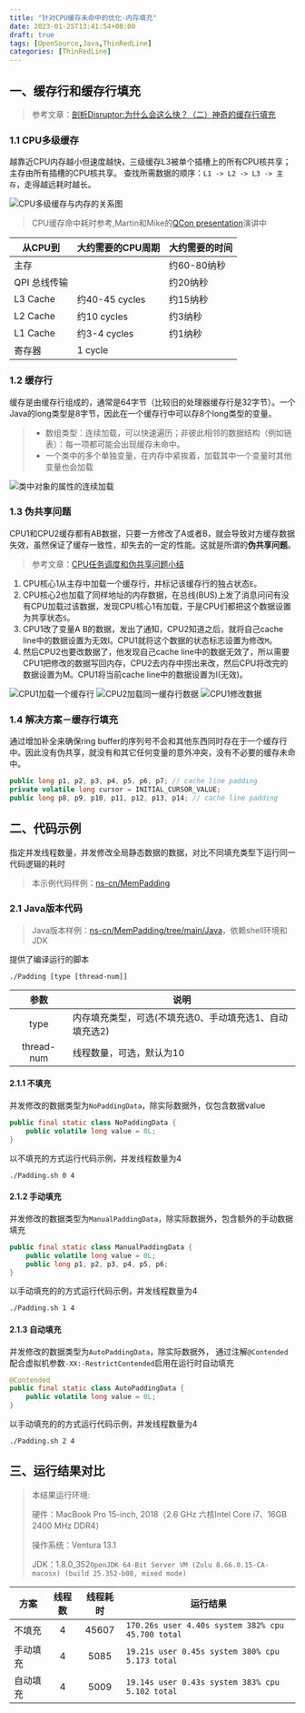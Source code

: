 ```yaml
---
title: "针对CPU缓存未命中的优化-内存填充"
date: 2023-01-25T13:41:54+08:00
draft: true
tags: [OpenSource,Java,ThinRedLine]
categories: [ThinRedLine]
---
```


## 一、缓存行和缓存行填充

> 参考文章：[剖析Disruptor:为什么会这么快？（二）神奇的缓存行填充](http://ifeve.com/disruptor-cacheline-padding/)

### 1.1 CPU多级缓存

越靠近CPU内存越小但速度越快，三级缓存L3被单个插槽上的所有CPU核共享；主存由所有插槽的CPU核共享。
查找所需数据的顺序：`L1 -> L2 -> L3 -> 主存`，走得越远耗时越长。

![CPU多级缓存与内存的关系图](http://ifeve.com/wp-content/uploads/2013/01/CPUCache.png)

> CPU缓存命中耗时参考,Martin和Mike的[QCon presentation](http://www.infoq.com/presentations/LMAX)演讲中

|从CPU到|大约需要的CPU周期|大约需要的时间|
|---|---|---|
|主存||约60-80纳秒|
|QPI 总线传输||约20纳秒|
|L3 Cache|约40-45 cycles|约15纳秒|
|L2 Cache|约10 cycles|约3纳秒|
|L1 Cache|约3-4 cycles|约1纳秒|
|寄存器|1 cycle||

### 1.2 缓存行

缓存是由缓存行组成的，通常是64字节（比较旧的处理器缓存行是32字节）。一个Java的long类型是8字节，因此在一个缓存行中可以存8个long类型的变量。

> - 数组类型：连续加载，可以快速遍历；非彼此相邻的数据结构（例如链表）：每一项都可能会出现缓存未命中。
> - 一个类中的多个单独变量，在内存中紧挨着，加载其中一个变量时其他变量也会加载

![类中对象的属性的连续加载](http://ifeve.com/wp-content/uploads/2013/01/FalseSharing.png)

### 1.3 伪共享问题

CPU1和CPU2缓存都有AB数据，只要一方修改了A或者B，就会导致对方缓存数据失效，虽然保证了缓存一致性，却失去的一定的性能。这就是所谓的**伪共享问题**。

> 参考文章：[CPU任务调度和伪共享问题小结](https://blog.csdn.net/shark_chili3007/article/details/108340940)

1. CPU核心1从主存中加载一个缓存行，并标记该缓存行的独占状态`E`。
2. CPU核心2也加载了同样地址的内存数据，在总线(BUS)上发了消息问问有没有CPU加载过该数据，发现CPU核心1有加载，于是CPU们都把这个数据设置为共享状态`S`。
3. CPU1改了变量A B的数据，发出了通知，CPU2知道之后，就将自己cache line中的数据设置为无效I。CPU1就将这个数据的状态标志设置为修改`M`。
4. 然后CPU2也要改数据了，他发现自己cache line中的数据无效了，所以需要CPU1把修改的数据写回内存，CPU2去内存中捞出来改，然后CPU将改完的数据设置为M。CPU1将当前cache line中的数据设置为I(无效)。

![CPU1加载一个缓存行](https://img-blog.csdnimg.cn/e8d576cce9f14847a1a84d1374b63f3a.png)
![CPU2加载同一缓存行数据](https://img-blog.csdnimg.cn/747676442d704f52b2c8e1e2fbcdfbd0.png)
![CPU1修改数据](https://img-blog.csdnimg.cn/840340297887427fbd03e43ed75c7f11.png)

### 1.4 解决方案－缓存行填充

通过增加补全来确保ring buffer的序列号不会和其他东西同时存在于一个缓存行中。因此没有伪共享，就没有和其它任何变量的意外冲突，没有不必要的缓存未命中。

```java
public long p1, p2, p3, p4, p5, p6, p7; // cache line padding
private volatile long cursor = INITIAL_CURSOR_VALUE;
public long p8, p9, p10, p11, p12, p13, p14; // cache line padding
```

## 二、代码示例

指定并发线程数量，并发修改全局静态数据的数据，对比不同填充类型下运行同一代码逻辑的耗时

> 本示例代码样例：[ns-cn/MemPadding](https://github.com/ns-cn/MemPadding)

### 2.1 Java版本代码

> Java版本样例：[ns-cn/MemPadding/tree/main/Java](https://github.com/ns-cn/MemPadding/tree/main/Java)，依赖shell环境和JDK

提供了编译运行的脚本

```shell
./Padding [type [thread-num]]
```

|参数|说明|
|:---:|---|
|type|内存填充类型，可选(不填充选0、手动填充选1、自动填充选2)|
|thread-num|线程数量，可选，默认为10|

#### 2.1.1 不填充

并发修改的数据类型为`NoPaddingData`，除实际数据外，仅包含数据value

```java
public final static class NoPaddingData {
    public volatile long value = 0L;
}
```

以不填充的方式运行代码示例，并发线程数量为4

```shell
./Padding.sh 0 4
```

#### 2.1.2 手动填充

并发修改的数据类型为`ManualPaddingData`，除实际数据外，包含额外的手动数据填充

```java
public final static class ManualPaddingData {
    public volatile long value = 0L;
    public long p1, p2, p3, p4, p5, p6;
}
```

以手动填充的的方式运行代码示例，并发线程数量为4

```shell
./Padding.sh 1 4
```

#### 2.1.3 自动填充

并发修改的数据类型为`AutoPaddingData`，除实际数据外，
通过注解`@Contended`配合虚拟机参数`-XX:-RestrictContended`启用在运行时自动填充

```java
@Contended
public final static class AutoPaddingData {
    public volatile long value = 0L;
}
```

以手动填充的的方式运行代码示例，并发线程数量为4

```shell
./Padding.sh 2 4
```

## 三、运行结果对比

> 本结果运行环境:
>
> 硬件：MacBook Pro 15-inch, 2018（2.6 GHz 六核Intel Core i7、16GB 2400 MHz DDR4）
>
> 操作系统：Ventura 13.1
>
> JDK：1.8.0_352`OpenJDK 64-Bit Server VM (Zulu 8.66.0.15-CA-macosx) (build 25.352-b08, mixed mode)`

|方案|线程数|线程耗时|运行结果|
|---|:---:|:---:|---|
|不填充|4|45607|`170.26s user 4.40s system 382% cpu 45.700 total`|
|手动填充|4|5085|`19.21s user 0.45s system 380% cpu 5.173 total`|
|自动填充|4|5009|`19.14s user 0.43s system 383% cpu 5.102 total`|
